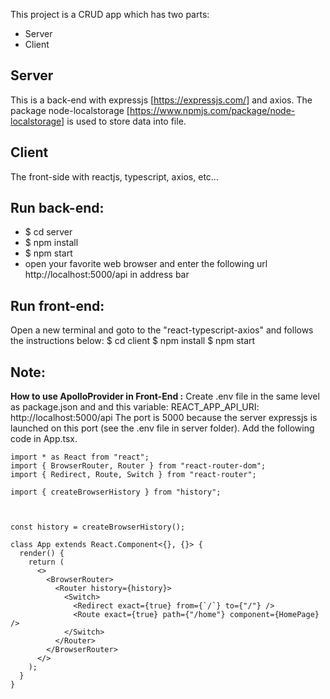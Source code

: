 This project is a CRUD app which has two parts:

- Server
- Client

## Server

This is a back-end with expressjs [https://expressjs.com/] and axios.
The package node-localstorage [https://www.npmjs.com/package/node-localstorage] is used to store data into file.

## Client

The front-side with reactjs, typescript, axios, etc...

## Run back-end:

- $ cd server
- $ npm install
- $ npm start
- open your favorite web browser and enter the following url http://localhost:5000/api in address bar

## Run front-end:

Open a new terminal and goto to the "react-typescript-axios" and follows the instructions below:
$ cd client
$ npm install
$ npm start

## Note:

**How to use ApolloProvider in Front-End :**
Create .env file in the same level as package.json and and this variable:
REACT_APP_API_URI: http://localhost:5000/api
The port is 5000 because the server expressjs is launched on this port (see the .env file in server folder).
Add the following code in App.tsx.

```
import * as React from "react";
import { BrowserRouter, Router } from "react-router-dom";
import { Redirect, Route, Switch } from "react-router";

import { createBrowserHistory } from "history";



const history = createBrowserHistory();

class App extends React.Component<{}, {}> {
  render() {
    return (
      <>
        <BrowserRouter>
          <Router history={history}>
            <Switch>
              <Redirect exact={true} from={`/`} to={"/"} />
              <Route exact={true} path={"/home"} component={HomePage} />
            </Switch>
          </Router>
        </BrowserRouter>
      </>
    );
  }
}
```
